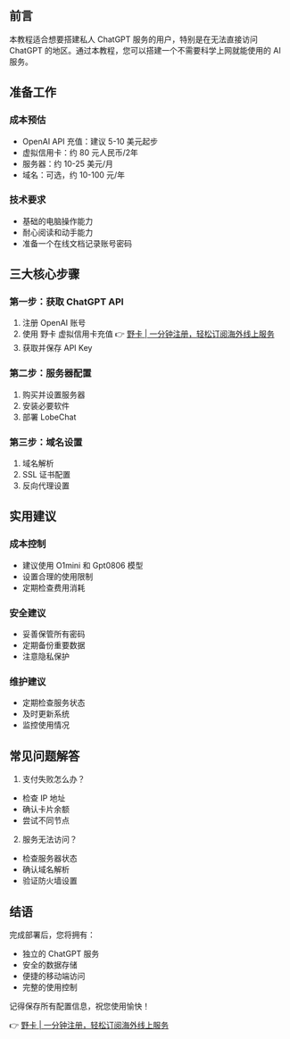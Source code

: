 ## **前言**

本教程适合想要搭建私人 ChatGPT 服务的用户，特别是在无法直接访问 ChatGPT 的地区。通过本教程，您可以搭建一个不需要科学上网就能使用的 AI 服务。

## **准备工作**

### **成本预估**
- OpenAI API 充值：建议 5-10 美元起步
- 虚拟信用卡：约 80 元人民币/2年
- 服务器：约 10-25 美元/月
- 域名：可选，约 10-100 元/年

### **技术要求**
- 基础的电脑操作能力
- 耐心阅读和动手能力
- 准备一个在线文档记录账号密码

## **三大核心步骤**

### **第一步：获取 ChatGPT API**

1. 注册 OpenAI 账号
2. 使用 野卡 虚拟信用卡充值
   👉 [野卡 | 一分钟注册，轻松订阅海外线上服务](https://bit.ly/bewildcard)
3. 获取并保存 API Key

### **第二步：服务器配置**

1. 购买并设置服务器
2. 安装必要软件
3. 部署 LobeChat

### **第三步：域名设置**

1. 域名解析
2. SSL 证书配置
3. 反向代理设置

## **实用建议**

### **成本控制**
- 建议使用 O1mini 和 Gpt0806 模型
- 设置合理的使用限制
- 定期检查费用消耗

### **安全建议**
- 妥善保管所有密码
- 定期备份重要数据
- 注意隐私保护

### **维护建议**
- 定期检查服务状态
- 及时更新系统
- 监控使用情况

## **常见问题解答**

1. 支付失败怎么办？
- 检查 IP 地址
- 确认卡片余额
- 尝试不同节点

2. 服务无法访问？
- 检查服务器状态
- 确认域名解析
- 验证防火墙设置

## **结语**

完成部署后，您将拥有：
- 独立的 ChatGPT 服务
- 安全的数据存储
- 便捷的移动端访问
- 完整的使用控制

记得保存所有配置信息，祝您使用愉快！

👉 [野卡 | 一分钟注册，轻松订阅海外线上服务](https://bit.ly/bewildcard)